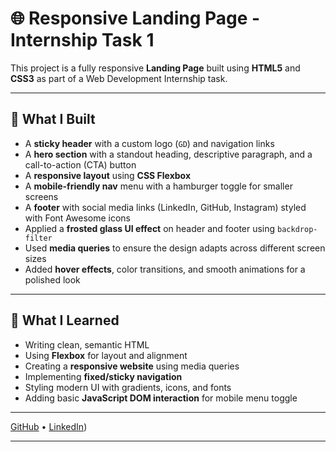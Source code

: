 # 🌐 Responsive Landing Page - Internship Task 1

This project is a fully responsive **Landing Page** built using **HTML5** and **CSS3** as part of a Web Development Internship task.

---

## 📌 What I Built

- A **sticky header** with a custom logo (`GD`) and navigation links
- A **hero section** with a standout heading, descriptive paragraph, and a call-to-action (CTA) button
- A **responsive layout** using **CSS Flexbox**
- A **mobile-friendly nav** menu with a hamburger toggle for smaller screens
- A **footer** with social media links (LinkedIn, GitHub, Instagram) styled with Font Awesome icons
- Applied a **frosted glass UI effect** on header and footer using `backdrop-filter`
- Used **media queries** to ensure the design adapts across different screen sizes
- Added **hover effects**, color transitions, and smooth animations for a polished look

---

## 🧠 What I Learned

- Writing clean, semantic HTML
- Using **Flexbox** for layout and alignment
- Creating a **responsive website** using media queries
- Implementing **fixed/sticky navigation**
- Styling modern UI with gradients, icons, and fonts
- Adding basic **JavaScript DOM interaction** for mobile menu toggle


---

[GitHub](https://github.com/GavinDurai20) • [LinkedIn](http://linkedin.com/in/gavin-durai/))

---


